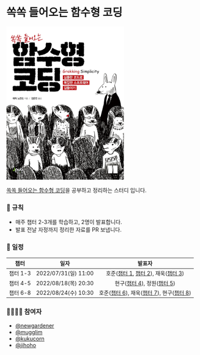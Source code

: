 # 쏙쏙 들어오는 함수형 코딩

<img src="./asset/cover.jpg" height="400px">

[쏙쏙 들어오는 함수형 코딩](http://www.kyobobook.co.kr/product/detailViewKor.laf?ejkGb=KOR&mallGb=KOR&barcode=9791191600759&orderClick=LEa&Kc=#N)을 공부하고 정리하는 스터디 입니다.

### 📄 규칙

- 매주 챕터 2-3개를 학습하고, 2명이 발표합니다.
- 발표 전날 자정까지 정리한 자료를 PR 보냅니다.

### 📆 일정

| 챕터 | 일자 | 발표자 |
| :-: | :-: | :-: |
| 챕터 1-3 | 2022/07/31(일) 11:00 | 호준([챕터 1](/chapter/chapter1/README.md), [챕터 2](/chapter/chapter2/README.md)), 재욱([챕터 3](/chapter/chapter3/README.md)) |
| 챕터 4-5 | 2022/08/18(목) 20:30 | 현구([챕터 4](/chapter/chapter4/README.md)), 정원([챕터 5](./chapter/chapter5/README.md)) |
| 챕터 6-8 | 2022/08/24(수) 10:30 | 호준([챕터 6](/chapter/chapter6/README.md)), 재욱([챕터 7](./chapter/chapter7/README.md)), 현구([챕터 8](/chapter/chapter8/README.md)) |

### 👨‍👨‍👦‍👦 참여자

- [@newgardener](https://github.com/newgardener)
- [@mugglim](https://github.com/mugglim)
- [@kukucorn](https://github.com/kukucorn)
- [@jihoho](https://github.com/jihoho)
